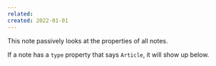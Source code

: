 ```yaml
---
related: 
created: 2022-01-01
---
```

This note passively looks at the properties of all notes.

If a note has a `type` property that says `Article`, it will show up below.

